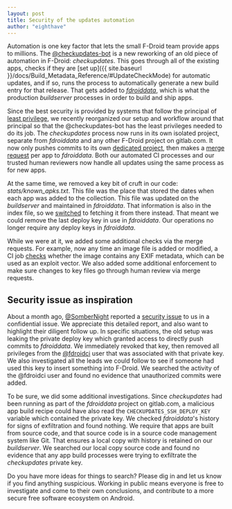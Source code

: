 ```yaml
---
layout: post
title: Security of the updates automation
author: "eighthave"
---
```


Automation is one key factor that lets the small F-Droid team provide apps to millions. The [@checkupdates-bot](https://gitlab.com/checkupdates-bot/) is a new reworking of an old piece of automation in F-Droid: _checkupdates_.  This goes through all of the existing apps, checks if they are [set up]({{ site.baseurl }}/docs/Build_Metadata_Reference/#UpdateCheckMode) for automatic updates, and if so, runs the process to automatically generate a new build entry for that release.  That gets added to [_fdroiddata_](https://gitlab.com/fdroid/fdroiddata/), which is what the production _buildserver_ processes in order to build and ship apps.

Since the best security is provided by systems that follow the principal of [least privilege](https://en.wikipedia.org/wiki/Principle_of_least_privilege), we recently reorganized our setup and workflow around that principal so that the @checkupdates-bot has the least privileges needed to do its job.  The _checkupdates_ process now runs in its own isolated project, separate from _fdroiddata_ and any other F-Droid project on gitlab.com.  It now only pushes commits to its own [dedicated project](https://gitlab.com/fdroid/checkupdates-bot-fdroiddata), then makes a [merge request](https://gitlab.com/fdroid/fdroiddata/-/merge_requests/?sort=updated_desc&state=opened&author_username=checkupdates-bot&first_page_size=20) per app to _fdroiddata_.  Both our automated CI processes and our trusted human reviewers now handle all updates using the same process as for new apps.

At the same time, we removed a key bit of cruft in our code: _stats/known_apks.txt_.  This file was the place that stored the dates when each app was added to the collection.  This file was updated on the _buildserver_ and maintained in _fdroiddata_.  That information is also in the index file, so we [switched](https://gitlab.com/fdroid/fdroidserver/-/merge_requests/1547) to fetching it from there instead.  That meant we could remove the last deploy key in use in _fdroiddata_.  Our operations no longer require any deploy keys in _fdroiddata_.

While we were at it, we added some additional checks via the merge requests.  For example, now any time an image file is added or modified, a CI job [checks](https://gitlab.com/fdroid/fdroiddata/-/merge_requests/16129) whether the image contains any EXIF metadata, which can be used as an exploit vector.  We also added some additional enforcement to make sure changes to key files go through human review via merge requests.

## Security issue as inspiration

About a month ago, [@SomberNight](https://gitlab.com/SomberNight) reported a [security issue](https://gitlab.com/fdroid/fdroiddata/-/issues/3411) to us in a confidential issue.  We appreciate this detailed report, and also want to highlight their diligent follow up.  In specific situations, the old setup was leaking the private deploy key which granted access to directly push commits to _fdroiddata_.  We immediately revoked that key, then removed all privileges from the [@fdroidci](https://gitlab.com/fdroidci) user that was associated with that private key.  We also investigated all the leads we could follow to see if someone had used this key to insert something into F-Droid.  We searched the activity of the @fdroidci user and found no evidence that unauthorized commits were added.

To be sure, we did some additional investigations. Since _checkupdates_ had been running as part of the _fdroiddata_ project on gitlab.com, a malicious app build recipe could have also read the `CHECKUPDATES_SSH_DEPLOY_KEY` variable which contained the private key. We checked _fdroiddata_'s history for signs of exfiltration and found nothing.  We require that apps are built from source code, and that source code is in a source code management system like Git.  That ensures a local copy with history is retained on our _buildserver_.  We searched our local copy source code and found no evidence that any app build processes were trying to exfiltrate the _checkupdates_ private key.

Do you have more ideas for things to search?  Please dig in and let us know if you find anything suspicious.  Working in public means everyone is free to investigate and come to their own conclusions, and contribute to a more secure free software ecosystem on Android.
